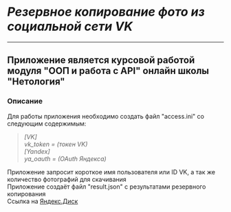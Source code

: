 # ***Резервное копирование фото из социальной сети VK***
***
## Приложение является курсовой работой модуля "ООП и работа с API" онлайн школы "Нетология"
### Описание
Для работы приложения необходимо создать файл "access.ini" со следующим содержимым:
>_[VK]_\
_vk_token = (токен VK)_\
_[Yandex]_\
_ya_oauth = (OAuth Яндекса)_

Приложение запросит короткое имя пользователя или ID VK, а так же количество фотографий для скачивания\
Приложение создаёт файл "result.json" с результатами резервного копирования\
Ссылка на [Яндекс.Диск](https://disk.yandex.ru/d/uaTunyIIiPsUCg)